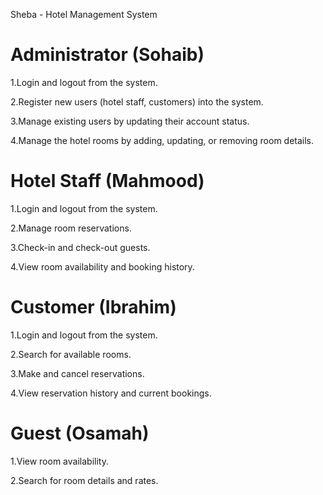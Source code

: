 Sheba - Hotel Management System


# Administrator (Sohaib)
1.Login and logout from the system.

2.Register new users (hotel staff, customers) into the system. 

3.Manage existing users by updating their account status. 

4.Manage the hotel rooms by adding, updating, or removing room details. 

# Hotel Staff (Mahmood)

1.Login and logout from the system. 

2.Manage room reservations. 

3.Check-in and check-out guests. 

4.View room availability and booking history. 

# Customer (Ibrahim)

1.Login and logout from the system. 

2.Search for available rooms. 

3.Make and cancel reservations.    

4.View reservation history and current bookings. 

# Guest (Osamah)

1.View room availability. 

2.Search for room details and rates. 
